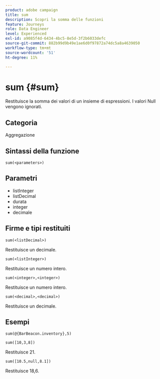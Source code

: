 ```yaml
---
product: adobe campaign
title: sum
description: Scopri la somma delle funzioni
feature: Journeys
role: Data Engineer
level: Experienced
exl-id: a9085f4d-6434-4bc5-8e5d-3f2b6033defc
source-git-commit: 882b99d9b49e1ae6d0f97872a74dc5a8a4639050
workflow-type: tm+mt
source-wordcount: '51'
ht-degree: 11%

---
```


# sum {#sum}

Restituisce la somma dei valori di un insieme di espressioni. I valori Null vengono ignorati.

## Categoria

Aggregazione

## Sintassi della funzione

`sum(<parameters>)`

## Parametri

* listInteger
* listDecimal
* durata
* integer
* decimale

## Firme e tipi restituiti

`sum(<listDecimal>)`

Restituisce un decimale.

`sum(<listInteger>)`

Restituisce un numero intero.

`sum(<integer>,<integer>)`

Restituisce un numero intero.

`sum(<decimal>,<decimal>)`

Restituisce un decimale.

## Esempi

`sum(@{BarBeacon.inventory},5)`

`sum([10,3,8])`

Restituisce 21.

`sum([10.5,null,8.1])`

Restituisce 18,6.
